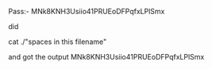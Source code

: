 
Pass:- MNk8KNH3Usiio41PRUEoDFPqfxLPlSmx

did 

cat ./"spaces in this filename"

and got the output
MNk8KNH3Usiio41PRUEoDFPqfxLPlSmx
